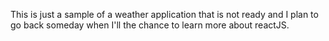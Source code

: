 This is just a sample of a weather application that is not ready and I plan to go back someday when I'll the chance to learn more about reactJS.
